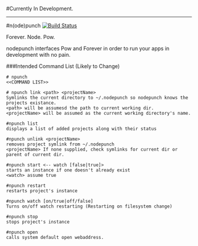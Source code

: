 #Currently In Development.

<hr/>

#n(ode)punch
[![Build Status](https://secure.travis-ci.org/bencevans/npunch.png?branch=master)](http://travis-ci.org/bencevans/npunch)

Forever. Node. Pow.

nodepunch interfaces Pow and Forever in order to run your apps in development with no pain.

###Intended Command List (Likely to Change)

	# npunch
	<<COMMAND LIST>>
	
	# npunch link <path> <projectName>
	Symlinks the current directory to ~/.nodepunch so nodepunch knows the projects existance.
	<path> will be assumesd the path to current working dir.
	<projectName> will be assumed as the current working directory's name.
	
	#npunch list
	displays a list of added projects along with their status
	
	#npunch unlink <projectName>
	removes project symlink from ~/.nodepunch
	<projectName> If none supplied, check symlinks for current dir or parent of current dir.
	
	#npunch start <-- watch [false|true]>
	starts an instance if one doesn't already exist
	<watch> assume true
	
	#npunch restart
	restarts project's instance
	
	#npunch watch [on/true|off/false]
	Turns on/off watch restarting (Restarting on filesystem change)
	
	#npunch stop
	stops project's instance
	
	#npunch open
	calls system default open webaddress.